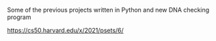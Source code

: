 Some of the previous projects written in Python and new DNA checking program


https://cs50.harvard.edu/x/2021/psets/6/
